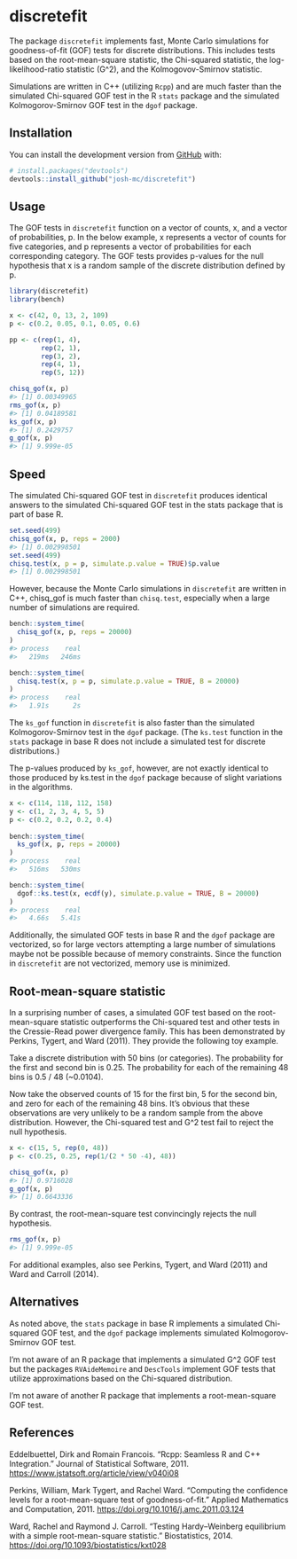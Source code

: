 
<!-- README.md is generated from README.Rmd. Please edit that file -->

# discretefit

<!-- badges: start -->
<!-- badges: end -->

The package `discretefit` implements fast, Monte Carlo simulations for
goodness-of-fit (GOF) tests for discrete distributions. This includes
tests based on the root-mean-square statistic, the Chi-squared
statistic, the log-likelihood-ratio statistic (G^2), and the
Kolmogovov-Smirnov statistic.

Simulations are written in C++ (utilizing `Rcpp`) and are much faster
than the simulated Chi-squared GOF test in the R `stats` package and the
simulated Kolmogorov-Smirnov GOF test in the `dgof` package.

## Installation

You can install the development version from
[GitHub](https://github.com/) with:

``` r
# install.packages("devtools")
devtools::install_github("josh-mc/discretefit")
```

## Usage

The GOF tests in `discretefit` function on a vector of counts, x, and a
vector of probabilities, p. In the below example, x represents a vector
of counts for five categories, and p represents a vector of
probabilities for each corresponding category. The GOF tests provides
p-values for the null hypothesis that x is a random sample of the
discrete distribution defined by p. 

``` r
library(discretefit)
library(bench)

x <- c(42, 0, 13, 2, 109)
p <- c(0.2, 0.05, 0.1, 0.05, 0.6)

pp <- c(rep(1, 4),
        rep(2, 1),
        rep(3, 2),
        rep(4, 1),
        rep(5, 12))

chisq_gof(x, p)
#> [1] 0.00349965
rms_gof(x, p)
#> [1] 0.04189581
ks_gof(x, p)
#> [1] 0.2429757
g_gof(x, p)
#> [1] 9.999e-05
```

## Speed

The simulated Chi-squared GOF test in `discretefit` produces identical
answers to the simulated Chi-squared GOF test in the stats package that
is part of base R.

``` r
set.seed(499)
chisq_gof(x, p, reps = 2000)
#> [1] 0.002998501
set.seed(499)
chisq.test(x, p = p, simulate.p.value = TRUE)$p.value
#> [1] 0.002998501
```

However, because the Monte Carlo simulations in `discretefit` are
written in C++, chisq\_gof is much faster than `chisq.test`, especially
when a large number of simulations are required.

``` r
bench::system_time(
  chisq_gof(x, p, reps = 20000)
)
#> process    real 
#>   219ms   246ms

bench::system_time(
  chisq.test(x, p = p, simulate.p.value = TRUE, B = 20000)
)
#> process    real 
#>   1.91s      2s
```

The `ks_gof` function in `discretefit` is also faster than the simulated
Kolmogorov-Smirnov test in the `dgof` package. (The `ks.test` function
in the `stats` package in base R does not include a simulated test for
discrete distributions.)

The p-values produced by `ks_gof`, however, are not exactly identical to
those produced by ks.test in the `dgof` package because of slight
variations in the algorithms.

``` r
x <- c(114, 118, 112, 158)
y <- c(1, 2, 3, 4, 5, 5)
p <- c(0.2, 0.2, 0.2, 0.4)
  
bench::system_time(
  ks_gof(x, p, reps = 20000)
)
#> process    real 
#>   516ms   530ms

bench::system_time(
  dgof::ks.test(x, ecdf(y), simulate.p.value = TRUE, B = 20000)
)
#> process    real 
#>   4.66s   5.41s
```

Additionally, the simulated GOF tests in base R and the `dgof` package
are vectorized, so for large vectors attempting a large number of
simulations maybe not be possible because of memory constraints. Since
the function in `discretefit` are not vectorized, memory use is
minimized.

## Root-mean-square statistic

In a surprising number of cases, a simulated GOF test based on the
root-mean-square statistic outperforms the Chi-squared test and other
tests in the Cressie-Read power divergence family. This has been
demonstrated by Perkins, Tygert, and Ward (2011). They provide the
following toy example.

Take a discrete distribution with 50 bins (or categories). The
probability for the first and second bin is 0.25. The probability for
each of the remaining 48 bins is 0.5 / 48 (\~0.0104).

Now take the observed counts of 15 for the first bin, 5 for the second
bin, and zero for each of the remaining 48 bins. It’s obvious that these
observations are very unlikely to be a random sample from the above
distribution. However, the Chi-squared test and G^2 test fail to reject
the null hypothesis.

``` r
x <- c(15, 5, rep(0, 48))
p <- c(0.25, 0.25, rep(1/(2 * 50 -4), 48))

chisq_gof(x, p)
#> [1] 0.9716028
g_gof(x, p)
#> [1] 0.6643336
```

By contrast, the root-mean-square test convincingly rejects the null
hypothesis.

``` r
rms_gof(x, p)
#> [1] 9.999e-05
```

For additional examples, also see Perkins, Tygert, and Ward (2011) and
Ward and Carroll (2014).

## Alternatives

As noted above, the `stats` package in base R implements a simulated
Chi-squared GOF test, and the `dgof` package implements simulated
Kolmogorov-Smirnov GOF test.

I’m not aware of an R package that implements a simulated G^2 GOF test
but the packages `RVAideMemoire` and `DescTools` implement GOF tests
that utilize approximations based on the Chi-squared distribution.

I’m not aware of another R package that implements a root-mean-square
GOF test.

## References

Eddelbuettel, Dirk and Romain Francois. “Rcpp: Seamless R and C++
Integration.” Journal of Statistical Software, 2011.
<https://www.jstatsoft.org/article/view/v040i08>

Perkins, William, Mark Tygert, and Rachel Ward. “Computing the
confidence levels for a root-mean-square test of goodness-of-fit.”
Applied Mathematics and Computation, 2011.
<https://doi.org/10.1016/j.amc.2011.03.124>

Ward, Rachel and Raymond J. Carroll. “Testing Hardy–Weinberg equilibrium
with a simple root-mean-square statistic.” Biostatistics, 2014.
<https://doi.org/10.1093/biostatistics/kxt028>

